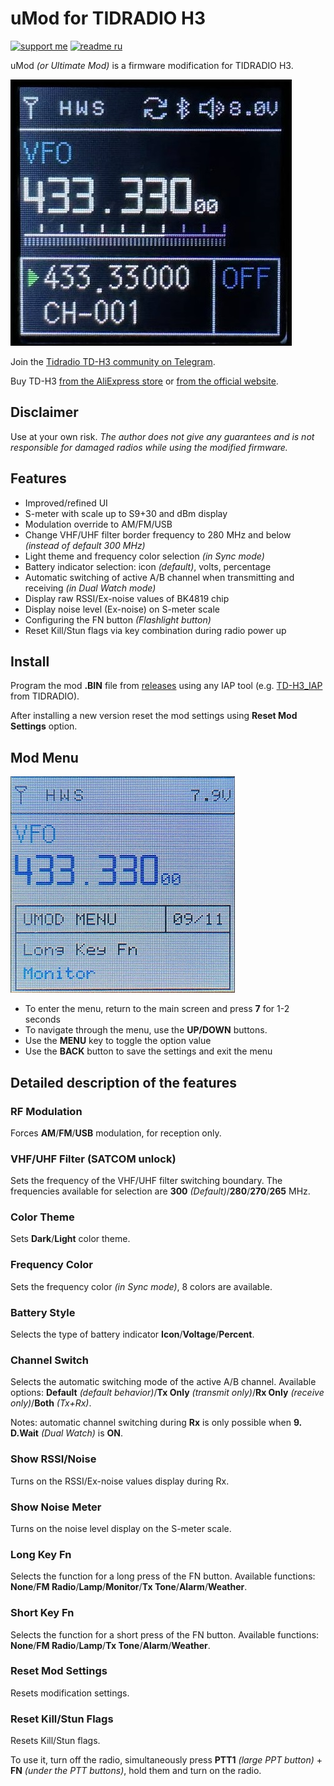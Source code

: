 # uMod for TIDRADIO H3
[![support me](https://img.shields.io/badge/Support%20me-CloudTips-blue)](https://pay.cloudtips.ru/p/fc5c5a15) [![readme ru](https://img.shields.io/badge/README%20%D0%BD%D0%B0%20%D1%80%D1%83%D1%81%D1%81%D0%BA%D0%BE%D0%BC-214a57)](/README_RU.md)

uMod _(or Ultimate Mod)_ is a firmware modification for TIDRADIO H3.

![uMod R3](images/umod.jpg)

Join the [Tidradio TD-H3 community on Telegram](https://t.me/TD_H3).

Buy TD-H3 [from the AliExpress store](https://aliexpress.com/item/3256806485271821.html) or [from the official website](https://tidradio.com/products/h3-ham-radio).

## Disclaimer
Use at your own risk. *The author does not give any guarantees and is not responsible for damaged radios while using the modified firmware.*

## Features
* Improved/refined UI
* S-meter with scale up to S9+30 and dBm display
* Modulation override to AM/FM/USB
* Change VHF/UHF filter border frequency to 280 MHz and below _(instead of default 300 MHz)_
* Light theme and frequency color selection _(in Sync mode)_
* Battery indicator selection: icon _(default)_, volts, percentage
* Automatic switching of active A/B channel when transmitting and receiving _(in Dual Watch mode)_
* Display raw RSSI/Ex-noise values of BK4819 chip
* Display noise level (Ex-noise) on S-meter scale
* Configuring the FN button _(Flashlight button)_
* Reset Kill/Stun flags via key combination during radio power up

## Install
Program the mod **.BIN** file from [releases](https://github.com/yobabyte/tid_umod/releases/latest) using any IAP tool (e.g. [TD-H3_IAP](https://www.walkietalkiesoftware.com/portal/index/software_detail/id/69.html) from TIDRADIO).

After installing a new version reset the mod settings using **Reset Mod Settings** option.

## Mod Menu
![uMod Menu](images/umod_menu.jpg)
* To enter the menu, return to the main screen and press **7** for 1-2 seconds
* To navigate through the menu, use the **UP/DOWN** buttons.
* Use the **MENU** key to toggle the option value
* Use the **BACK** button to save the settings and exit the menu

## Detailed description of the features
### RF Modulation
Forces **AM**/**FM**/**USB** modulation, for reception only.

### VHF/UHF Filter (SATCOM unlock)
Sets the frequency of the VHF/UHF filter switching boundary. The frequencies available for selection are **300** _(Default)_/**280**/**270**/**265** MHz.

### Color Theme
Sets **Dark**/**Light** color theme.

### Frequency Color
Sets the frequency color _(in Sync mode)_, 8 colors are available.

### Battery Style
Selects the type of battery indicator **Icon**/**Voltage**/**Percent**.

### Channel Switch
Selects the automatic switching mode of the active A/B channel. Available options: **Default** _(default behavior)_/**Tx Only** _(transmit only)_/**Rx Only** _(receive only)_/**Both** _(Tx+Rx)_.

Notes: automatic channel switching during **Rx** is only possible when **9. D.Wait** _(Dual Watch)_ is **ON**.

### Show RSSI/Noise
Turns on the RSSI/Ex-noise values display during Rx.

### Show Noise Meter
Turns on the noise level display on the S-meter scale.

### Long Key Fn
Selects the function for a long press of the FN button. Available functions: **None**/**FM Radio**/**Lamp**/**Monitor**/**Tx Tone**/**Alarm**/**Weather**.

### Short Key Fn
Selects the function for a short press of the FN button. Available functions: **None**/**FM Radio**/**Lamp**/**Tx Tone**/**Alarm**/**Weather**.

### Reset Mod Settings
Resets modification settings.

### Reset Kill/Stun Flags
Resets Kill/Stun flags.

To use it, turn off the radio, simultaneously press **PTT1** _(large PPT button)_ + **FN** _(under the PTT buttons)_, hold them and turn on the radio.